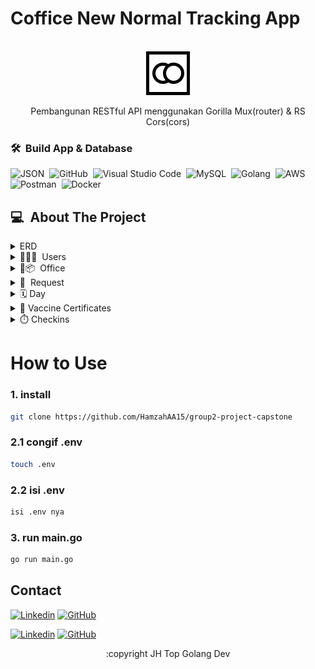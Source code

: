 # Coffice New Normal Tracking App

<!-- PROJECT LOGO -->
<br/>
<div align="center">
  <a href="">
    <img src="images/logo-black.png" alt="Logo">
  </a>
  <p align="center">
    Pembangunan RESTful API menggunakan Gorilla Mux(router) & RS Cors(cors)
  </p>
</div>

### 🛠 &nbsp;Build App & Database

![JSON](https://img.shields.io/badge/-JSON-05122A?style=flat&logo=json&logoColor=000000)&nbsp;
![GitHub](https://img.shields.io/badge/-GitHub-05122A?style=flat&logo=github)&nbsp;
![Visual Studio Code](https://img.shields.io/badge/-Visual%20Studio%20Code-05122A?style=flat&logo=visual-studio-code&logoColor=007ACC)&nbsp;
![MySQL](https://img.shields.io/badge/-MySQL-05122A?style=flat&logo=mysql&logoColor=4479A1)&nbsp;
![Golang](https://img.shields.io/badge/-Golang-05122A?style=flat&logo=go&logoColor=4479A1)&nbsp;
![AWS](https://img.shields.io/badge/-AWS-05122A?style=flat&logo=amazon)&nbsp;
![Postman](https://img.shields.io/badge/-Postman-05122A?style=flat&logo=postman)&nbsp;
![Docker](https://img.shields.io/badge/-Docker-05122A?style=flat&logo=docker)&nbsp;

<!-- ABOUT THE PROJECT -->

## 💻 &nbsp;About The Project

<details>
<summary>ERD</summary>
<img src="images/capstone-project.jpg">
</details>
      <details>
<summary>🧑‍💼🙎 &nbsp;Users</summary>
  
| Feature User | Endpoint | Query Param | Request Body | JWT Token | Fungsi |
| --- | --- | --- | --- | --- | --- |
| POST | /signin | - | - | NO |  |
| POST | /signup  | - | - | NO |  |
| GET | /users | - | - | YES |  |
| PUT | /users | - | - | YES |  | 
| DEL | /users | - | - | YES |  |

</details>

<details>
<summary>🏤📦 &nbsp;Office</summary>
  
| Feature Office | Endpoint | Query Param | Request Body | JWT Token | Fungsi |
| --- | --- | --- | --- | --- | --- |
| - | - | - | - | - | - |

</details>

<details>
<summary>📓 &nbsp;Request</summary>

| Feature Request | Endpoint | Query Param | Request Body | JWT Token | Fungsi |
| --------------- | -------- | ----------- | ------------ | --------- | ------ |
| -               | -        | -           | -            | -         | -      |

</details>

<details>
<summary>🗓&nbsp;Day</summary>

| Feature Day | Endpoint | Query Param | Request Body | JWT Token | Fungsi |
| ----------- | -------- | ----------- | ------------ | --------- | ------ |
| -           | -        | -           | -            | -         | -      |

</details>

<details>
<summary>💉&nbsp;Vaccine Certificates</summary>

| Feature Certificates | Endpoint | Query Param | Request Body | JWT Token | Fungsi |
| -------------------- | -------- | ----------- | ------------ | --------- | ------ |
| -                    | -        | -           | -            | -         | -      |

</details>

<details>
<summary>⏱️&nbsp;Checkins</summary>

| Feature Checkins | Endpoint | Query Param | Request Body | JWT Token | Fungsi |
| ---------------- | -------- | ----------- | ------------ | --------- | ------ |
| -                | -        | -           | -            | -         | -      |

</details>

<!-- CONTACT -->

# How to Use

### 1. install

```bash
git clone https://github.com/HamzahAA15/group2-project-capstone
```

### 2.1 congif .env

```bash
touch .env
```

### 2.2 isi .env

```bash
isi .env nya
```

### 3. run main.go

```bash
go run main.go
```

## Contact

[![Linkedin](https://img.shields.io/badge/-Jundana-white?style=flat&logo=linkedin&logoColor=blue)](https://www.linkedin.com/in/jundanaalbasyir/)
[![GitHub](https://img.shields.io/badge/-Jundana-white?style=flat&logo=github&logoColor=black)](https://github.com/justjundana)

[![Linkedin](https://img.shields.io/badge/-Hamzah-white?style=flat&logo=linkedin&logoColor=blue)](https://www.linkedin.com/in/hamzahaalfauzi/)
[![GitHub](https://img.shields.io/badge/-Hamzah-white?style=flat&logo=github&logoColor=black)](https://github.com/HamzahAA15)

<p align="center">:copyright JH Top Golang Dev</p>
</h3>
